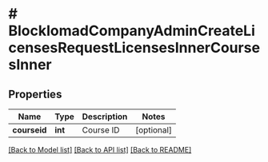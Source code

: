 # # BlockIomadCompanyAdminCreateLicensesRequestLicensesInnerCoursesInner

## Properties

Name | Type | Description | Notes
------------ | ------------- | ------------- | -------------
**courseid** | **int** | Course ID | [optional]

[[Back to Model list]](../../README.md#models) [[Back to API list]](../../README.md#endpoints) [[Back to README]](../../README.md)
